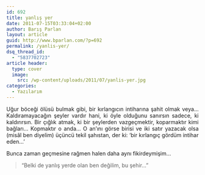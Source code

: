 ```yaml
---
id: 692
title: yanlış yer
date: 2011-07-15T03:33:04+02:00
author: Barış Parlan
layout: article
guid: http://www.bparlan.com/?p=692
permalink: /yanlis-yer/
dsq_thread_id:
  - "5837702723"
article header:
  type: cover
  image:
    src: /wp-content/uploads/2011/07/yanlis-yer.jpg
categories:
  - Yazılarım
---
```


<p style="text-align: justify;">
  Uğur böceği ölüsü bulmak gibi, bir kırlangıcın intiharına şahit olmak veya&#8230; Kaldıramayacağın şeyler vardır hani, ki öyle olduğunu sanırsın sadece, ki kaldırırsın. Bir çığlık atmak, ki bir şeylerden vazgeçmektir, koparmaktır kimi bağları&#8230; Kopmaktır o anda&#8230; O an&#8217;ını görse birisi ve iki satır yazacak olsa (misâl ben diyelim) üçüncü tekil şahıstan, der ki: &#8216;bir kırlangıç gördüm intihar eden&#8230;&#8217;
</p>

<p style="text-align: justify;">
  Bunca zaman geçmesine rağmen halen daha aynı fikirdeymişim&#8230;
</p>

> <p style="text-align: justify;">
>   &#8220;Belki de yanlış yerde olan ben değilim, bu şehir&#8230;&#8221;
> </p>
> 
> <p style="text-align: justify;">
>   </blockquote> 
>   
>   <p>
>     &nbsp;
>   </p>
>   
>   <div class="ttr_end">
>
>   </div>